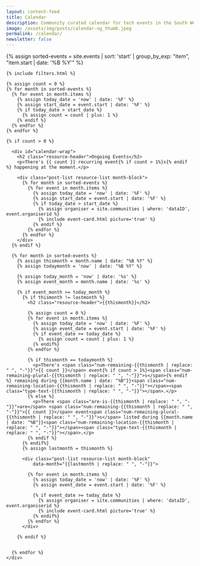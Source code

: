 ```yaml
---
layout: content-feed
title: Calendar
description: Community curated calendar for tech events in the South West.
image: /assets/img/posts/calendar-og_thumb.jpeg
permalink: /calendar/
newsletter: false
---
```


<section class="blog blog--resource blog--calendar">
  <div class="container">
    {% assign sorted-events = site.events | sort: 'start' | group_by_exp: "item", "item.start | date: '%B %Y'" %}

    {% include filters.html %}

    {% assign count = 0 %}
    {% for month in sorted-events %}
      {% for event in month.items %}
        {% assign today_date = 'now' | date: '%F' %}
        {% assign start_date = event.start | date: '%F' %}
        {% if today_date > start_date %}
          {% assign count = count | plus: 1 %}
        {% endif %}
      {% endfor %}
    {% endfor %}

    {% if count > 0 %}

      <div id="calendar-wrap">
        <h2 class="resource-header">Ongoing Events</h2>
        <p>There's {{ count }} recurring event{% if count > 1%}s{% endif %} happening at the moment.</p>

        <div class="post-list resource-list month-block">
          {% for month in sorted-events %}
            {% for event in month.items %}
              {% assign today_date = 'now' | date: '%F' %}
              {% assign start_date = event.start | date: '%F' %}
              {% if today_date > start_date %}
                {% assign organiser = site.communities | where: 'dataID', event.organiserid %}
                {% include event-card.html picture='true' %}
              {% endif %}
            {% endfor %}
          {% endfor %}
        </div>
      {% endif %}

      {% for month in sorted-events %}
        {% assign thismonth = month.name | date: "%B %Y" %}
        {% assign todaymonth = 'now' | date: "%B %Y" %}

        {% assign today_month = 'now' | date: '%s' %}
        {% assign event_month = month.name | date: '%s' %}

        {% if event_month >= today_month %}
          {% if thismonth != lastmonth %}
            <h2 class="resource-header">{{thismonth}}</h2>

            {% assign count = 0 %}
            {% for event in month.items %}
              {% assign today_date = 'now' | date: '%F' %}
              {% assign event_date = event.start | date: '%F' %}
              {% if event_date >= today_date %}
                {% assign count = count | plus: 1 %}
              {% endif%}  
            {% endfor %}

            {% if thismonth == todaymonth %}
              <p>There's <span class="num-remaining-{{thismonth | replace: " ", "-"}}">{{ count }}</span> event{% if count > 1%}<span class="num-remaining-plural-{{thismonth | replace: " ", "-"}}">s</span>{% endif %} remaining during {{month.name | date: "%B"}}<span class="num-remaining-location-{{thismonth | replace: " ", "-"}}"></span><span class="type-text-{{thismonth | replace: " ", "-"}}"></span>.</p>
            {% else %}
              <p>There <span class="are-is-{{thismonth | replace: " ", "-"}}">are</span> <span class="num-remaining-{{thismonth | replace: " ", "-"}}">{{ count }}</span> event<span class="num-remaining-plural-{{thismonth | replace: " ", "-"}}">s</span> listed during {{month.name | date: "%B"}}<span class="num-remaining-location-{{thismonth | replace: " ", "-"}}"></span><span class="type-text-{{thismonth | replace: " ", "-"}}"></span>.</p>
            {% endif %}
          {% endif%}
          {% assign lastmonth = thismonth %}

          <div class="post-list resource-list month-block"
              data-month="{{lastmonth | replace: " ", "-"}}">

            {% for event in month.items %}
              {% assign today_date = 'now' | date: '%F' %}
              {% assign event_date = event.start | date: '%F' %}

              {% if event_date >= today_date %}
                {% assign organiser = site.communities | where: 'dataID', event.organiserid %}
                {% include event-card.html picture='true' %}
              {% endif%}  
            {% endfor %}
          </div>

        {% endif %}

        
      {% endfor %}
    </div>

  </div>
</section>
